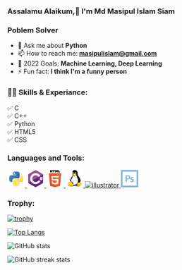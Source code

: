 <h3 align="#">Assalamu Alaikum,👋 I'm Md Masipul Islam Siam </h3> 	
<!--more-->
<h3 align="#">Poblem Solver <br></h3> 

- 💬 Ask me about <strong> Python </strong>
- 📫 How to reach me:<strong> masipulislam@gmail.com </strong>
- 🎯 2022 Goals: <strong>Machine Learning, Deep Learning </strong>
- ⚡ Fun fact: <strong> I think I'm a funny person </strong>
	
	

<h3 align="left">👨‍💻 Skills & Experiance:</h3>
✅ C <br>
✅ C++ <br>
✅ Python  <br>
✅ HTML5 <br>
✅ CSS <br>


<h3 align="left">Languages and Tools:</h3>
<p align="left"> <a href="https://www.python.org" target="_blank" rel="noreferrer"> <img src="https://raw.githubusercontent.com/devicons/devicon/master/icons/python/python-original.svg" alt="python" width="40" height="40"/> </a> <a href="https://www.w3schools.com/cs/" target="_blank" rel="noreferrer"> <img src="https://raw.githubusercontent.com/devicons/devicon/master/icons/csharp/csharp-original.svg" alt="csharp" width="40" height="40"/> </a> <a href="https://www.w3.org/html/" target="_blank" rel="noreferrer"> <img src="https://raw.githubusercontent.com/devicons/devicon/master/icons/html5/html5-original-wordmark.svg" alt="html5" width="40" height="40"/> </a> <a href="https://www.linux.org/" target="_blank" rel="noreferrer"> <img src="https://raw.githubusercontent.com/devicons/devicon/master/icons/linux/linux-original.svg" alt="linux" width="40" height="40"/> </a> <a href="https://www.adobe.com/in/products/illustrator.html" target="_blank" rel="noreferrer"> <img src="https://www.vectorlogo.zone/logos/adobe_illustrator/adobe_illustrator-icon.svg" alt="illustrator" width="40" height="40"/> </a> <a href="https://www.photoshop.com/en" target="_blank" rel="noreferrer"> <img src="https://raw.githubusercontent.com/devicons/devicon/master/icons/photoshop/photoshop-line.svg" alt="photoshop" width="40" height="40"/> </a> </p>


<h3 align="left">Trophy:</h3>

[![trophy](https://github-profile-trophy.vercel.app/?username=DSwithSiam)](https://github.com/ryo-ma/github-profile-trophy)

[![Top Langs](https://github-readme-stats.vercel.app/api/top-langs/?username=DSwithSiam)](https://github.com/anuraghazra/github-readme-stats)

![GitHub stats](https://github-readme-stats.vercel.app/api?username=DSwithSiam&show_icons=true&count_private=true)  



![GitHub streak stats](https://github-readme-streak-stats.herokuapp.com/?user=DSwithSiam)  

